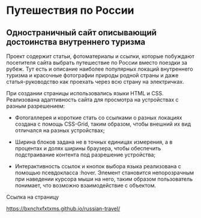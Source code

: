# Путешествия по России
## Одностраничный сайт описывающий достоинства внутреннего туризма

Проект содержит статьи, фотоматериалы и ссылки, которые побуждают посетителя сайта выбрать путешествие по России вместо поездки за рубеж. Тут есть и описание наиболее популярных локаций внутреннего туризма и красочные фотографии природы родной страны и даже статья-руководство как проехать через всю страну на электричках.

При создании страницы использовались языки HTML и CSS. Реализована адаптивность сайта для просмотра на устройствах с разным разрешением:

* Фотогаллерея и короткие стать со ссылками о разных локациях создана с помощь CSS-Grid, таким образом, чтобы внешний их вид отличался на разных устройствах;

* Ширина блоков задана не в точных единицах измерения, а в процентах и долях ширины браузера, чтобы обеспечить подстраивание контента под разрешение устройства;

* Интерактивность ссылок и кнопок выбора языка реализована с помощью псевдокласса :hover. Элемент становится непорозрачным при наведении курсора мыши на него, таким образом пользователь понимает, что возможно взаимодействие с объектом.

Ссылка на страницу

https://bxnchxfxtxms.github.io/russian-travel/